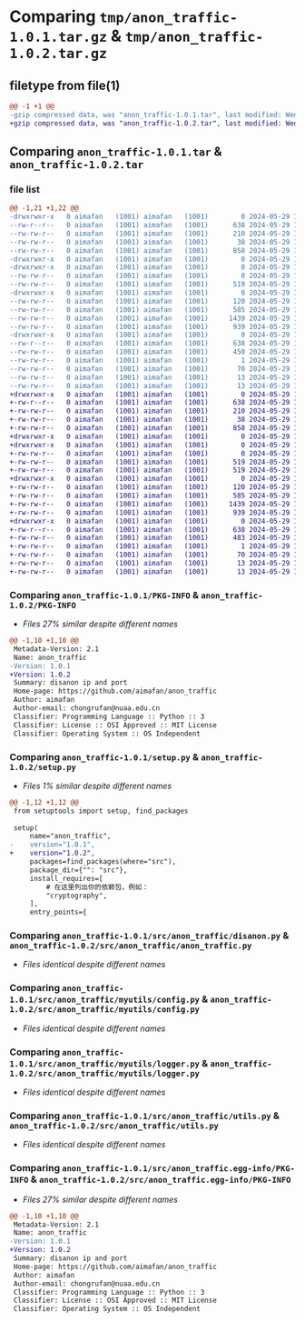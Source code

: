 # Comparing `tmp/anon_traffic-1.0.1.tar.gz` & `tmp/anon_traffic-1.0.2.tar.gz`

## filetype from file(1)

```diff
@@ -1 +1 @@
-gzip compressed data, was "anon_traffic-1.0.1.tar", last modified: Wed May 29 13:09:44 2024, max compression
+gzip compressed data, was "anon_traffic-1.0.2.tar", last modified: Wed May 29 13:10:39 2024, max compression
```

## Comparing `anon_traffic-1.0.1.tar` & `anon_traffic-1.0.2.tar`

### file list

```diff
@@ -1,21 +1,22 @@
-drwxrwxr-x   0 aimafan   (1001) aimafan   (1001)        0 2024-05-29 13:09:44.548349 anon_traffic-1.0.1/
--rw-r--r--   0 aimafan   (1001) aimafan   (1001)      638 2024-05-29 13:09:44.547349 anon_traffic-1.0.1/PKG-INFO
--rw-rw-r--   0 aimafan   (1001) aimafan   (1001)      210 2024-05-29 12:59:11.000000 anon_traffic-1.0.1/README.md
--rw-rw-r--   0 aimafan   (1001) aimafan   (1001)       38 2024-05-29 13:09:44.548349 anon_traffic-1.0.1/setup.cfg
--rw-rw-r--   0 aimafan   (1001) aimafan   (1001)      858 2024-05-29 13:09:42.000000 anon_traffic-1.0.1/setup.py
-drwxrwxr-x   0 aimafan   (1001) aimafan   (1001)        0 2024-05-29 13:09:44.546349 anon_traffic-1.0.1/src/
-drwxrwxr-x   0 aimafan   (1001) aimafan   (1001)        0 2024-05-29 13:09:44.546349 anon_traffic-1.0.1/src/anon_traffic/
--rw-rw-r--   0 aimafan   (1001) aimafan   (1001)        0 2024-05-29 12:45:57.000000 anon_traffic-1.0.1/src/anon_traffic/__init__.py
--rw-rw-r--   0 aimafan   (1001) aimafan   (1001)      519 2024-05-29 13:09:16.000000 anon_traffic-1.0.1/src/anon_traffic/disanon.py
-drwxrwxr-x   0 aimafan   (1001) aimafan   (1001)        0 2024-05-29 13:09:44.547349 anon_traffic-1.0.1/src/anon_traffic/myutils/
--rw-rw-r--   0 aimafan   (1001) aimafan   (1001)      120 2024-05-29 12:13:13.000000 anon_traffic-1.0.1/src/anon_traffic/myutils/__init__.py
--rw-rw-r--   0 aimafan   (1001) aimafan   (1001)      585 2024-05-29 12:13:13.000000 anon_traffic-1.0.1/src/anon_traffic/myutils/config.py
--rw-rw-r--   0 aimafan   (1001) aimafan   (1001)     1439 2024-05-29 12:13:13.000000 anon_traffic-1.0.1/src/anon_traffic/myutils/logger.py
--rw-rw-r--   0 aimafan   (1001) aimafan   (1001)      939 2024-05-29 12:31:29.000000 anon_traffic-1.0.1/src/anon_traffic/utils.py
-drwxrwxr-x   0 aimafan   (1001) aimafan   (1001)        0 2024-05-29 13:09:44.547349 anon_traffic-1.0.1/src/anon_traffic.egg-info/
--rw-r--r--   0 aimafan   (1001) aimafan   (1001)      638 2024-05-29 13:09:44.000000 anon_traffic-1.0.1/src/anon_traffic.egg-info/PKG-INFO
--rw-rw-r--   0 aimafan   (1001) aimafan   (1001)      450 2024-05-29 13:09:44.000000 anon_traffic-1.0.1/src/anon_traffic.egg-info/SOURCES.txt
--rw-rw-r--   0 aimafan   (1001) aimafan   (1001)        1 2024-05-29 13:09:44.000000 anon_traffic-1.0.1/src/anon_traffic.egg-info/dependency_links.txt
--rw-rw-r--   0 aimafan   (1001) aimafan   (1001)       70 2024-05-29 13:09:44.000000 anon_traffic-1.0.1/src/anon_traffic.egg-info/entry_points.txt
--rw-rw-r--   0 aimafan   (1001) aimafan   (1001)       13 2024-05-29 13:09:44.000000 anon_traffic-1.0.1/src/anon_traffic.egg-info/requires.txt
--rw-rw-r--   0 aimafan   (1001) aimafan   (1001)       13 2024-05-29 13:09:44.000000 anon_traffic-1.0.1/src/anon_traffic.egg-info/top_level.txt
+drwxrwxr-x   0 aimafan   (1001) aimafan   (1001)        0 2024-05-29 13:10:39.819624 anon_traffic-1.0.2/
+-rw-r--r--   0 aimafan   (1001) aimafan   (1001)      638 2024-05-29 13:10:39.819624 anon_traffic-1.0.2/PKG-INFO
+-rw-rw-r--   0 aimafan   (1001) aimafan   (1001)      210 2024-05-29 12:59:11.000000 anon_traffic-1.0.2/README.md
+-rw-rw-r--   0 aimafan   (1001) aimafan   (1001)       38 2024-05-29 13:10:39.819624 anon_traffic-1.0.2/setup.cfg
+-rw-rw-r--   0 aimafan   (1001) aimafan   (1001)      858 2024-05-29 13:10:28.000000 anon_traffic-1.0.2/setup.py
+drwxrwxr-x   0 aimafan   (1001) aimafan   (1001)        0 2024-05-29 13:10:39.817624 anon_traffic-1.0.2/src/
+drwxrwxr-x   0 aimafan   (1001) aimafan   (1001)        0 2024-05-29 13:10:39.818624 anon_traffic-1.0.2/src/anon_traffic/
+-rw-rw-r--   0 aimafan   (1001) aimafan   (1001)        0 2024-05-29 12:45:57.000000 anon_traffic-1.0.2/src/anon_traffic/__init__.py
+-rw-rw-r--   0 aimafan   (1001) aimafan   (1001)      519 2024-05-29 13:09:48.000000 anon_traffic-1.0.2/src/anon_traffic/anon_traffic.py
+-rw-rw-r--   0 aimafan   (1001) aimafan   (1001)      519 2024-05-29 13:09:16.000000 anon_traffic-1.0.2/src/anon_traffic/disanon.py
+drwxrwxr-x   0 aimafan   (1001) aimafan   (1001)        0 2024-05-29 13:10:39.818624 anon_traffic-1.0.2/src/anon_traffic/myutils/
+-rw-rw-r--   0 aimafan   (1001) aimafan   (1001)      120 2024-05-29 12:13:13.000000 anon_traffic-1.0.2/src/anon_traffic/myutils/__init__.py
+-rw-rw-r--   0 aimafan   (1001) aimafan   (1001)      585 2024-05-29 12:13:13.000000 anon_traffic-1.0.2/src/anon_traffic/myutils/config.py
+-rw-rw-r--   0 aimafan   (1001) aimafan   (1001)     1439 2024-05-29 12:13:13.000000 anon_traffic-1.0.2/src/anon_traffic/myutils/logger.py
+-rw-rw-r--   0 aimafan   (1001) aimafan   (1001)      939 2024-05-29 12:31:29.000000 anon_traffic-1.0.2/src/anon_traffic/utils.py
+drwxrwxr-x   0 aimafan   (1001) aimafan   (1001)        0 2024-05-29 13:10:39.819624 anon_traffic-1.0.2/src/anon_traffic.egg-info/
+-rw-r--r--   0 aimafan   (1001) aimafan   (1001)      638 2024-05-29 13:10:39.000000 anon_traffic-1.0.2/src/anon_traffic.egg-info/PKG-INFO
+-rw-rw-r--   0 aimafan   (1001) aimafan   (1001)      483 2024-05-29 13:10:39.000000 anon_traffic-1.0.2/src/anon_traffic.egg-info/SOURCES.txt
+-rw-rw-r--   0 aimafan   (1001) aimafan   (1001)        1 2024-05-29 13:10:39.000000 anon_traffic-1.0.2/src/anon_traffic.egg-info/dependency_links.txt
+-rw-rw-r--   0 aimafan   (1001) aimafan   (1001)       70 2024-05-29 13:10:39.000000 anon_traffic-1.0.2/src/anon_traffic.egg-info/entry_points.txt
+-rw-rw-r--   0 aimafan   (1001) aimafan   (1001)       13 2024-05-29 13:10:39.000000 anon_traffic-1.0.2/src/anon_traffic.egg-info/requires.txt
+-rw-rw-r--   0 aimafan   (1001) aimafan   (1001)       13 2024-05-29 13:10:39.000000 anon_traffic-1.0.2/src/anon_traffic.egg-info/top_level.txt
```

### Comparing `anon_traffic-1.0.1/PKG-INFO` & `anon_traffic-1.0.2/PKG-INFO`

 * *Files 27% similar despite different names*

```diff
@@ -1,10 +1,10 @@
 Metadata-Version: 2.1
 Name: anon_traffic
-Version: 1.0.1
+Version: 1.0.2
 Summary: disanon ip and port
 Home-page: https://github.com/aimafan/anon_traffic
 Author: aimafan
 Author-email: chongrufan@nuaa.edu.cn
 Classifier: Programming Language :: Python :: 3
 Classifier: License :: OSI Approved :: MIT License
 Classifier: Operating System :: OS Independent
```

### Comparing `anon_traffic-1.0.1/setup.py` & `anon_traffic-1.0.2/setup.py`

 * *Files 1% similar despite different names*

```diff
@@ -1,12 +1,12 @@
 from setuptools import setup, find_packages
 
 setup(
     name="anon_traffic",
-    version="1.0.1",
+    version="1.0.2",
     packages=find_packages(where="src"),
     package_dir={"": "src"},
     install_requires=[
         # 在这里列出你的依赖包，例如：
         "cryptography",
     ],
     entry_points={
```

### Comparing `anon_traffic-1.0.1/src/anon_traffic/disanon.py` & `anon_traffic-1.0.2/src/anon_traffic/anon_traffic.py`

 * *Files identical despite different names*

### Comparing `anon_traffic-1.0.1/src/anon_traffic/myutils/config.py` & `anon_traffic-1.0.2/src/anon_traffic/myutils/config.py`

 * *Files identical despite different names*

### Comparing `anon_traffic-1.0.1/src/anon_traffic/myutils/logger.py` & `anon_traffic-1.0.2/src/anon_traffic/myutils/logger.py`

 * *Files identical despite different names*

### Comparing `anon_traffic-1.0.1/src/anon_traffic/utils.py` & `anon_traffic-1.0.2/src/anon_traffic/utils.py`

 * *Files identical despite different names*

### Comparing `anon_traffic-1.0.1/src/anon_traffic.egg-info/PKG-INFO` & `anon_traffic-1.0.2/src/anon_traffic.egg-info/PKG-INFO`

 * *Files 27% similar despite different names*

```diff
@@ -1,10 +1,10 @@
 Metadata-Version: 2.1
 Name: anon_traffic
-Version: 1.0.1
+Version: 1.0.2
 Summary: disanon ip and port
 Home-page: https://github.com/aimafan/anon_traffic
 Author: aimafan
 Author-email: chongrufan@nuaa.edu.cn
 Classifier: Programming Language :: Python :: 3
 Classifier: License :: OSI Approved :: MIT License
 Classifier: Operating System :: OS Independent
```

